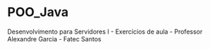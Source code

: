 # POO_Java
Desenvolvimento para Servidores I - Exercícios de aula - Professor Alexandre Garcia - Fatec Santos
